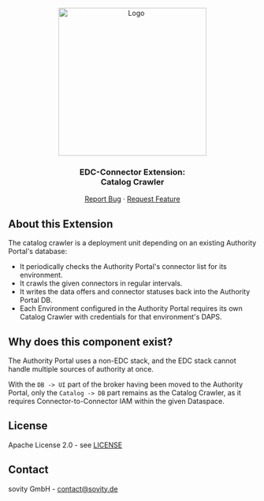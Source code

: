 <!-- PROJECT LOGO -->
<br />
<div align="center">
  <a href="https://github.com/sovity/edc-ce">
    <img src="https://raw.githubusercontent.com/sovity/edc-ui/main/src/assets/images/sovity_logo.svg" alt="Logo" width="300">
  </a>

<h3 align="center">EDC-Connector Extension:<br />Catalog Crawler</h3>

  <p align="center">
    <a href="https://github.com/sovity/edc-ce/issues/new?template=bug_report.md">Report Bug</a>
    ·
    <a href="https://github.com/sovity/edc-ce/issues/new?template=feature_request.md">Request Feature</a>
  </p>
</div>

## About this Extension

The catalog crawler is a deployment unit depending on an existing Authority Portal's database:

- It periodically checks the Authority Portal's connector list for its environment.
- It crawls the given connectors in regular intervals.
- It writes the data offers and connector statuses back into the Authority Portal DB.
- Each Environment configured in the Authority Portal requires its own Catalog Crawler with credentials for that environment's DAPS.

## Why does this component exist?

The Authority Portal uses a non-EDC stack, and the EDC stack cannot handle multiple sources of authority at once.

With the `DB -> UI` part of the broker having been moved to the Authority Portal, only the `Catalog -> DB` part remains as the Catalog Crawler, 
as it requires Connector-to-Connector IAM within the given Dataspace.

## License

Apache License 2.0 - see [LICENSE](../../LICENSE)

## Contact

sovity GmbH - contact@sovity.de

